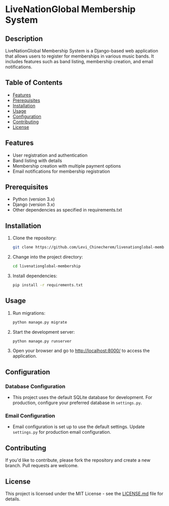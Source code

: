 # LiveNationGlobal Membership System

## Description

LiveNationGlobal Membership System is a Django-based web application that allows users to register for memberships in various music bands. It includes features such as band listing, membership creation, and email notifications.

## Table of Contents

- [Features](#features)
- [Prerequisites](#prerequisites)
- [Installation](#installation)
- [Usage](#usage)
- [Configuration](#configuration)
- [Contributing](#contributing)
- [License](#license)

## Features

- User registration and authentication
- Band listing with details
- Membership creation with multiple payment options
- Email notifications for membership registration

## Prerequisites

- Python (version 3.x)
- Django (version 3.x)
- Other dependencies as specified in requirements.txt

## Installation

1. Clone the repository:

   ```bash
   git clone https://github.com/Levi_Chinecherem/livenationglobal-membership.git
   ```
2. Change into the project directory:

   ```bash
   cd livenationglobal-membership
   ```
3. Install dependencies:

   ```bash
   pip install -r requirements.txt
   ```

## Usage

1. Run migrations:

   ```bash
   python manage.py migrate
   ```
2. Start the development server:

   ```bash
   python manage.py runserver
   ```
3. Open your browser and go to [http://localhost:8000/](http://localhost:8000/) to access the application.

## Configuration

### Database Configuration

- This project uses the default SQLite database for development. For production, configure your preferred database in `settings.py`.

### Email Configuration

- Email configuration is set up to use the default settings. Update `settings.py` for production email configuration.

## Contributing

If you'd like to contribute, please fork the repository and create a new branch. Pull requests are welcome.

## License

This project is licensed under the MIT License - see the [LICENSE.md](LICENSE.md) file for details.
